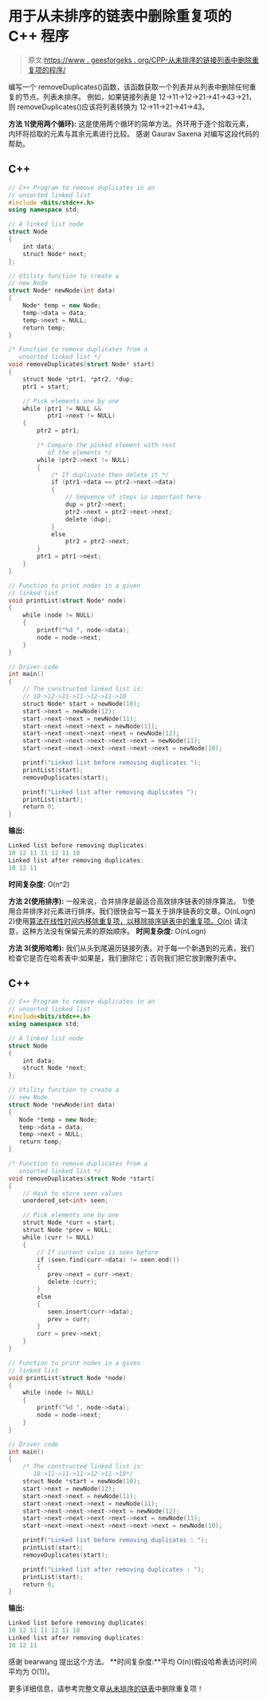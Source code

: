 # 用于从未排序的链表中删除重复项的 C++ 程序

> 原文:[https://www . geesforgeks . org/CPP-从未排序的链接列表中删除重复项的程序/](https://www.geeksforgeeks.org/cpp-program-for-removing-duplicates-from-an-unsorted-linked-list/)

编写一个 removeDuplicates()函数，该函数获取一个列表并从列表中删除任何重复的节点。列表未排序。
例如，如果链接列表是 12->11->12->21->41->43->21，则 removeDuplicates()应该将列表转换为 12->11->21->41->43。

**方法 1(使用两个循环):**
这是使用两个循环的简单方法。外环用于逐个拾取元素，内环将拾取的元素与其余元素进行比较。
感谢 Gaurav Saxena 对编写这段代码的帮助。

## C++

```cpp
// C++ Program to remove duplicates in an 
// unsorted linked list 
#include <bits/stdc++.h>
using namespace std;

// A linked list node 
struct Node 
{
    int data;
    struct Node* next;
};

// Utility function to create a 
// new Node
struct Node* newNode(int data)
{
    Node* temp = new Node;
    temp->data = data;
    temp->next = NULL;
    return temp;
}

/* Function to remove duplicates from a
   unsorted linked list */
void removeDuplicates(struct Node* start)
{
    struct Node *ptr1, *ptr2, *dup;
    ptr1 = start;

    // Pick elements one by one 
    while (ptr1 != NULL &&
           ptr1->next != NULL) 
    {
        ptr2 = ptr1;

        /* Compare the picked element with rest
           of the elements */
        while (ptr2->next != NULL) 
        {
            /* If duplicate then delete it */
            if (ptr1->data == ptr2->next->data) 
            {
                // Sequence of steps is important here 
                dup = ptr2->next;
                ptr2->next = ptr2->next->next;
                delete (dup);
            }
            else 
                ptr2 = ptr2->next;
        }
        ptr1 = ptr1->next;
    }
}

// Function to print nodes in a given 
// linked list 
void printList(struct Node* node)
{
    while (node != NULL) 
    {
        printf("%d ", node->data);
        node = node->next;
    }
}

// Driver code
int main()
{
    // The constructed linked list is:
    // 10->12->11->11->12->11->10
    struct Node* start = newNode(10);
    start->next = newNode(12);
    start->next->next = newNode(11);
    start->next->next->next = newNode(11);
    start->next->next->next->next = newNode(12);
    start->next->next->next->next->next = newNode(11);
    start->next->next->next->next->next->next = newNode(10);

    printf("Linked list before removing duplicates ");
    printList(start);
    removeDuplicates(start);

    printf("Linked list after removing duplicates ");
    printList(start);
    return 0;
}
```

**输出:**

```cpp
Linked list before removing duplicates:
10 12 11 11 12 11 10 
Linked list after removing duplicates:
10 12 11
```

**时间复杂度:** O(n^2)

**方法 2(使用排序):**
一般来说，合并排序是最适合高效排序链表的排序算法。
1)使用合并排序对元素进行排序。我们很快会写一篇关于排序链表的文章。O(nLogn)
2)使用[算法在线性时间内移除重复项，以移除排序链表中的重复项。O(n)](https://www.geeksforgeeks.org/remove-duplicates-from-a-sorted-linked-list/)
请注意，这种方法没有保留元素的原始顺序。
**时间复杂度:** O(nLogn)

**方法 3(使用哈希):**
我们从头到尾遍历链接列表。对于每一个新遇到的元素，我们检查它是否在哈希表中:如果是，我们删除它；否则我们把它放到散列表中。

## C++

```cpp
// C++ Program to remove duplicates in an 
// unsorted linked list
#include<bits/stdc++.h>
using namespace std;

// A linked list node 
struct Node
{
    int data;
    struct Node *next;
};

// Utility function to create a 
// new Node
struct Node *newNode(int data)
{
   Node *temp = new Node;
   temp->data = data;
   temp->next = NULL;
   return temp;
}

/* Function to remove duplicates from a
   unsorted linked list */
void removeDuplicates(struct Node *start)
{
    // Hash to store seen values
    unordered_set<int> seen;

    // Pick elements one by one 
    struct Node *curr = start;
    struct Node *prev = NULL;
    while (curr != NULL)
    {
        // If current value is seen before
        if (seen.find(curr->data) != seen.end())
        {
           prev->next = curr->next;
           delete (curr);
        }
        else
        {
           seen.insert(curr->data);
           prev = curr;
        }
        curr = prev->next;
    }
}

// Function to print nodes in a given 
// linked list 
void printList(struct Node *node)
{
    while (node != NULL)
    {
        printf("%d ", node->data);
        node = node->next;
    }
}

// Driver code
int main()
{
    /* The constructed linked list is:
       10->12->11->11->12->11->10*/
    struct Node *start = newNode(10);
    start->next = newNode(12);
    start->next->next = newNode(11);
    start->next->next->next = newNode(11);
    start->next->next->next->next = newNode(12);
    start->next->next->next->next->next = newNode(11);
    start->next->next->next->next->next->next = newNode(10);

    printf("Linked list before removing duplicates : ");
    printList(start);
    removeDuplicates(start);

    printf("Linked list after removing duplicates : ");
    printList(start);
    return 0;
}
```

**输出:**

```cpp
Linked list before removing duplicates:
10 12 11 11 12 11 10 
Linked list after removing duplicates:
10 12 11
```

感谢 bearwang 提出这个方法。
**时间复杂度:**平均 O(n)(假设哈希表访问时间平均为 O(1))。

更多详细信息，请参考完整文章[从未排序的链表](https://www.geeksforgeeks.org/remove-duplicates-from-an-unsorted-linked-list/)中删除重复项！